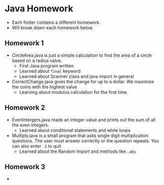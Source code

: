 # Java Homework

- Each folder contains a different homework.
- Will break down each homework below

## Homework 1

- CircleArea.java is just a simple calculation to find the area of a circle based on a radius value.
  - First Java program written.
  - Learned about `final` keyword
  - Learned about Scanner class and java import in general
- CorrectChange.java gives the change for up to a dollar. We maximize the coins with the highest value
  - Learning about modulus calculation for the first time.

## Homework 2

- EvenIntergers.java reads an integer value and prints out the sum of all the even integers.
  - Learned about conditional statements and while loops
- Multiply.java is a small program that asks single digit multiplication questions. The user must answer correctly or the question repeats. You can also enter `-1` to quit
  - Learned about the Random import and methods like `.abs`

## Homework 3

- 
